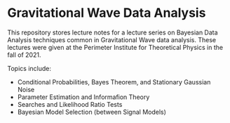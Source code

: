 # Gravitational Wave Data Analysis

This repository stores lecture notes for a lecture series on Bayesian Data Analysis techniques common in Gravitational Wave data analysis.
These lectures were given at the Perimeter Institute for Theoretical Physics in the fall of 2021.

Topics include:
  * Conditional Probabilities, Bayes Theorem, and Stationary Gaussian Noise
  * Parameter Estimation and Informafion Theory
  * Searches and Likelihood Ratio Tests
  * Bayesian Model Selection (between Signal Models)
